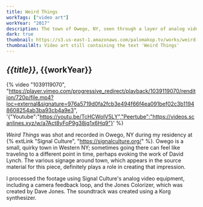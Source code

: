 ```yaml
---
title: Weird Things
workTags: ["video art"]
workYear: "2017"
description: The town of Owego, NY, seen through a layer of analog video processing
dark: true
thumbnail: https://s3.us-east-1.amazonaws.com/palomakop.tv/works/weird-things/weird_things.jpg
thumbnailAlt: Video art still containing the text 'Weird Things'
---
```


## *{{title}}*, {{workYear}}

{% video "1039119070", "https://player.vimeo.com/progressive_redirect/playback/1039119070/rendition/720p/file.mp4?loc=external&signature=976a5719d0fa2fcb3e494f66f4ea091bef02c3b11948608254ab3ba93cb4a9e3", '{"Youtube":"https://youtu.be/TcHCWoIV5LY","Peertube":"https://videos.scanlines.xyz/w/a7Act8yFoP9g38jq1x6Hq9"}' %}

*Weird Things* was shot and recorded in Owego, NY during my residency at {% extLink "Signal Culture", "https://signalculture.org/" %}. Owego is a small, quirky town in Western NY; sometimes going there can feel like traveling to a different point in time, perhaps evoking the work of David Lynch. The various signage around town, which appears in the source material for this piece, definitely plays a role in creating that impression.

I processed the footage using Signal Culture's analog video equipment, including a camera feedback loop, and the Jones Colorizer, which was created by Dave Jones. The soundtrack was created using a Korg synthesizer.